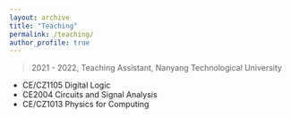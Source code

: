 ```yaml
---
layout: archive
title: "Teaching"
permalink: /teaching/
author_profile: true
---
```


> 2021 - 2022, Teaching Assistant, Nanyang Technological University
- CE/CZ1105 Digital Logic
- CE2004 Circuits and Signal Analysis
- CE/CZ1013 Physics for Computing